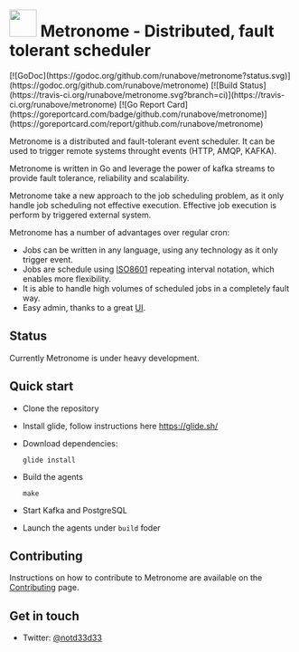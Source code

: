 
<h1><img src="https://rawgithub.com/runabove/metronome/master/icon.svg" width="48" height="48">&nbsp;Metronome - Distributed, fault tolerant scheduler</h1>
[![GoDoc](https://godoc.org/github.com/runabove/metronome?status.svg)](https://godoc.org/github.com/runabove/metronome)
[![Build Status](https://travis-ci.org/runabove/metronome.svg?branch=ci)](https://travis-ci.org/runabove/metronome)
[![Go Report Card](https://goreportcard.com/badge/github.com/runabove/metronome)](https://goreportcard.com/report/github.com/runabove/metronome)

Metronome is a distributed and fault-tolerant event scheduler. It can be used to trigger remote systems throught events (HTTP, AMQP, KAFKA).

Metronome is written in Go and leverage the power of kafka streams to provide fault tolerance, reliability and scalability.

Metronome take a new approach to the job scheduling problem, as it only handle job scheduling not effective execution. Effective job execution is perform by triggered external system.

Metronome has a number of advantages over regular cron:
- Jobs can be written in any language, using any technology as it only trigger event.
- Jobs are schedule using [ISO8601][ISO8601] repeating interval notation, which enables more flexibility.
- It is able to handle high volumes of scheduled jobs in a completely fault way.
- Easy admin, thanks to a great [UI][UI].

## Status

Currently Metronome is under heavy development.

## Quick start

 - Clone the repository
 - Install glide, follow instructions here https://glide.sh/
 - Download dependencies:

    `glide install`

 - Build the agents

    `make`

 - Start Kafka and PostgreSQL
 - Launch the agents under `build` foder

## Contributing

Instructions on how to contribute to Metronome are available on the [Contributing][Contributing] page.

## Get in touch

- Twitter: [@notd33d33](https://twitter.com/notd33d33)

[UI]: https://github.com/runabove/metronome-ui
[Contributing]: CONTRIBUTING.md
[ISO8601]: http://en.wikipedia.org/wiki/ISO_8601 "ISO8601 Standard"
